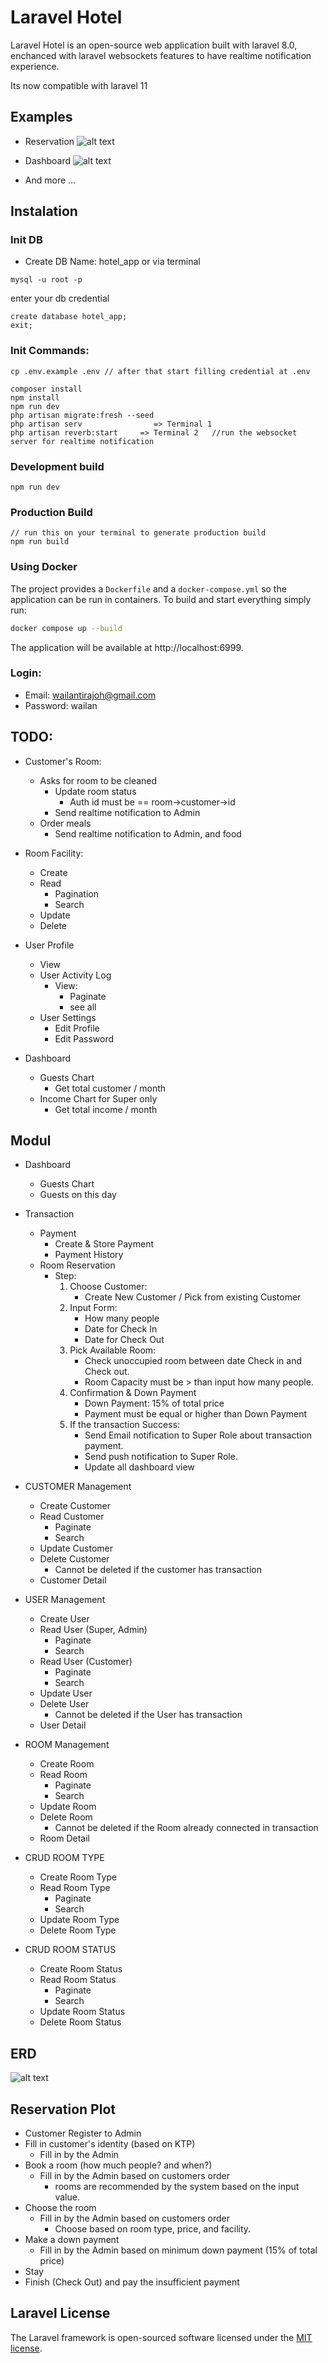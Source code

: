 # Laravel Hotel

Laravel Hotel is an open-source web application built with laravel 8.0, enchanced with laravel websockets features to have realtime notification experience.

Its now compatible with laravel 11

## Examples

-   Reservation
    ![alt text](https://github.com/WailanTirajoh/laravel_hotel/blob/main/example-b.png?raw=true)

-   Dashboard
    ![alt text](https://github.com/WailanTirajoh/laravel_hotel/blob/main/example.png?raw=true)
-   And more ...

## Instalation

### Init DB

-   Create DB Name: hotel_app
    or via terminal

```
mysql -u root -p
```

enter your db credential

```
create database hotel_app;
exit;
```

### Init Commands:

```
cp .env.example .env // after that start filling credential at .env

composer install
npm install
npm run dev
php artisan migrate:fresh --seed
php artisan serv                => Terminal 1
php artisan reverb:start     => Terminal 2   //run the websocket server for realtime notification
```

### Development build

```
npm run dev
```

### Production Build

```
// run this on your terminal to generate production build
npm run build
```

### Using Docker

The project provides a `Dockerfile` and a `docker-compose.yml` so the application can be run in containers.
To build and start everything simply run:

```bash
docker compose up --build
```

The application will be available at http://localhost:6999.

### Login:

-   Email: wailantirajoh@gmail.com
-   Password: wailan

## TODO:

-   Customer's Room:

    -   Asks for room to be cleaned
        -   Update room status
            -   Auth id must be == room->customer->id
        -   Send realtime notification to Admin
    -   Order meals
        -   Send realtime notification to Admin, and food

-   Room Facility:

    -   Create
    -   Read
        -   Pagination
        -   Search
    -   Update
    -   Delete

-   User Profile

    -   View
    -   User Activity Log
        -   View:
            -   Paginate
            -   see all
    -   User Settings
        -   Edit Profile
        -   Edit Password

-   Dashboard
    -   Guests Chart
        -   Get total customer / month
    -   Income Chart for Super only
        -   Get total income / month

## Modul

-   Dashboard

    -   Guests Chart
    -   Guests on this day

-   Transaction

    -   Payment
        -   Create & Store Payment
        -   Payment History
    -   Room Reservation
        -   Step:
            1. Choose Customer:
                - Create New Customer / Pick from existing Customer
            2. Input Form:
                - How many people
                - Date for Check In
                - Date for Check Out
            3. Pick Available Room:
                - Check unoccupied room between date Check in and Check out.
                - Room Capacity must be > than input how many people.
            4. Confirmation & Down Payment
                - Down Payment: 15% of total price
                - Payment must be equal or higher than Down Payment
            5. If the transaction Success:
                - Send Email notification to Super Role about transaction payment.
                - Send push notification to Super Role.
                - Update all dashboard view

-   CUSTOMER Management

    -   Create Customer
    -   Read Customer
        -   Paginate
        -   Search
    -   Update Customer
    -   Delete Customer
        -   Cannot be deleted if the customer has transaction
    -   Customer Detail

-   USER Management

    -   Create User
    -   Read User (Super, Admin)
        -   Paginate
        -   Search
    -   Read User (Customer)
        -   Paginate
        -   Search
    -   Update User
    -   Delete User
        -   Cannot be deleted if the User has transaction
    -   User Detail

-   ROOM Management

    -   Create Room
    -   Read Room
        -   Paginate
        -   Search
    -   Update Room
    -   Delete Room
        -   Cannot be deleted if the Room already connected in transaction
    -   Room Detail

-   CRUD ROOM TYPE

    -   Create Room Type
    -   Read Room Type
        -   Paginate
        -   Search
    -   Update Room Type
    -   Delete Room Type

-   CRUD ROOM STATUS
    -   Create Room Status
    -   Read Room Status
        -   Paginate
        -   Search
    -   Update Room Status
    -   Delete Room Status

## ERD

![alt text](https://github.com/WailanTirajoh/laravel_hotel/blob/main/erd.PNG?raw=true)

## Reservation Plot

-   Customer Register to Admin
-   Fill in customer's identity (based on KTP)
    -   Fill in by the Admin
-   Book a room (how much people? and when?)
    -   Fill in by the Admin based on customers order
        -   rooms are recommended by the system based on the input value.
-   Choose the room
    -   Fill in by the Admin based on customers order
        -   Choose based on room type, price, and facility.
-   Make a down payment
    -   Fill in by the Admin based on minimum down payment (15% of total price)
-   Stay
-   Finish (Check Out) and pay the insufficient payment

## Laravel License

The Laravel framework is open-sourced software licensed under the [MIT license](https://opensource.org/licenses/MIT).
